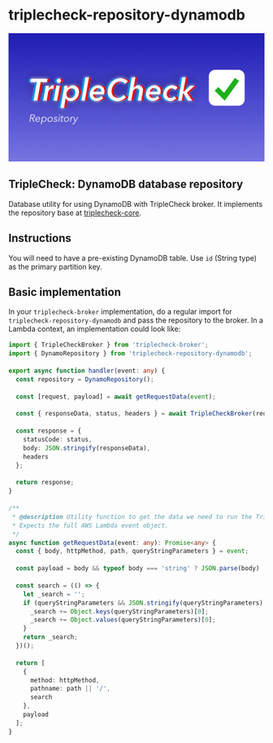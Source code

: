 # triplecheck-repository-dynamodb

![TripleCheck database repository](readme/triplecheck-repository.png)

## TripleCheck: DynamoDB database repository

Database utility for using DynamoDB with TripleCheck broker. It implements the repository base at [triplecheck-core](https://github.com/mikaelvesavuori/triplecheck-core).

## Instructions

You will need to have a pre-existing DynamoDB table. Use `id` (String type) as the primary partition key.

## Basic implementation

In your `triplecheck-broker` implementation, do a regular import for `triplecheck-repository-dynamodb` and pass the repository to the broker. In a Lambda context, an implementation could look like:

```TypeScript
import { TripleCheckBroker } from 'triplecheck-broker';
import { DynamoRepository } from 'triplecheck-repository-dynamodb';

export async function handler(event: any) {
  const repository = DynamoRepository();

  const [request, payload] = await getRequestData(event);

  const { responseData, status, headers } = await TripleCheckBroker(request, payload, repository);

  const response = {
    statusCode: status,
    body: JSON.stringify(responseData),
    headers
  };

  return response;
}

/**
 * @description Utility function to get the data we need to run the TripleCheck broker.
 * Expects the full AWS Lambda event object.
 */
async function getRequestData(event: any): Promise<any> {
  const { body, httpMethod, path, queryStringParameters } = event;

  const payload = body && typeof body === 'string' ? JSON.parse(body) : body;

  const search = (() => {
    let _search = '';
    if (queryStringParameters && JSON.stringify(queryStringParameters) !== '{}') {
      _search += Object.keys(queryStringParameters)[0];
      _search += Object.values(queryStringParameters)[0];
    }
    return _search;
  })();

  return [
    {
      method: httpMethod,
      pathname: path || '/',
      search
    },
    payload
  ];
}

```
